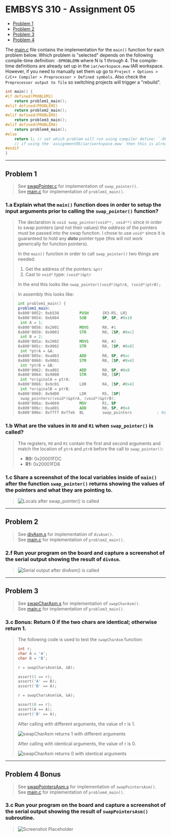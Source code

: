 # EMBSYS 310 - Assignment 05
- [Problem 1](#Problem-1)
- [Problem 2](#Problem-2)
- [Problem 3](#Problem-3)
- [Problem 4](#Problem-4)

The [main.c](main.c) file contains the implementation for the `main()` function for each problem below.
Which problem is "selected" depends on the following compile-time definition: `-DPROBLEMN` where N is 1 through 4.
The compile-time definitions are already set up in the `iar/workspace.eww` IAR workspace.
However, if you need to manually set them up go to `Project > Options > C/C++ Compiler > Preprocessor > Defined symbols`.
Also check the `Preprocessor output to file` so switching projects will trigger a "rebuild".

```C
int main() {
#if defined(PROBLEM1)
    return problem1_main();
#elif defined(PROBLEM2)
    return problem2_main();
#elif defined(PROBLEM3)
    return problem3_main();
#elif defined(PROBLEM4)
    return problem4_main();
#else
    return 1; // set which problem will run using compiler define: `-DPROBLEM1`
    // if using the `assignment05/iar/workspace.eww` then this is already set
#endif
}
```

---
## Problem 1
  > See [swapPointer.c](swapPointer.c) for implementation of `swap_pointer()`.<br>
  > See [main.c](main.c) for implementation of `problem1_main()`.
### 1.a Explain what the `main()` function does in order to setup the input arguments prior to calling the `swap_pointer()` function?
  > The declaration is `void swap_pointer(void**, void**)` since in order to swap pointers (and not their values) the *address* of the pointers must be passed into the swap function. I chose to use `void*` since it is guaranteed to hold any ***data*** pointer type (this will not work generically for function pointers).
  >
  > In the `main()` function in order to call `swap_pointer()` two things are needed:
  > 1. Get the address of the pointers: `&ptr`
  > 2. Cast to `void*` type: `(void*)&ptr`
  >
  > In the end this looks like `swap_pointer((void*)&ptrA, (void*)ptrB);`

  > In assembly this looks like:
  > ```asm
  > int problem1_main() {
  > problem1_main:
  > 0x800'0052: 0xb538         PUSH      {R3-R5, LR}
  > 0x800'0054: 0xb084         SUB       SP, SP, #0x10
  >  int A = 1;
  > 0x800'0056: 0x2001         MOVS      R0, #1
  > 0x800'0058: 0x9003         STR       R0, [SP, #0xc]
  >  int B = 2;
  > 0x800'005a: 0x2002         MOVS      R0, #2
  > 0x800'005c: 0x9002         STR       R0, [SP, #0x8]
  >  int *ptrA = &A;
  > 0x800'005e: 0xa803         ADD       R0, SP, #0xc
  > 0x800'0060: 0x9001         STR       R0, [SP, #0x4]
  >  int *ptrB = &B;
  > 0x800'0062: 0xa802         ADD       R0, SP, #0x8
  > 0x800'0064: 0x9000         STR       R0, [SP]
  >  int *originalA = ptrA;
  > 0x800'0066: 0x9c01         LDR       R4, [SP, #0x4]
  >  int *originalB = ptrB;
  > 0x800'0068: 0x9d00         LDR       R5, [SP]
  >  swap_pointers((void*)&ptrA, (void*)&ptrB);
  > 0x800'006a: 0x4669         MOV       R1, SP
  > 0x800'006c: 0xa801         ADD       R0, SP, #0x4
  > 0x800'006e: 0xf7ff 0xffeb  BL        swap_pointers           ; 0x800'0048
  > ```
### 1.b What are the values in `R0` and `R1` when `swap_pointer()` is called?
  > The registers, `R0` and `R1` contain the first and second arguments and match the location of `ptrA` and `ptrB` before the call to `swap_pointer()`:
  > - **R0:** 0x20001FDC
  > - **R1:** 0x20001FD8
### 1.c Share a screenshot of the local variables inside of `main()` after the function `swap_pointer()` returns showing the values of the pointers and what they are pointing to.
  > ![Locals after `swap_pointer()` is called](problem1_locals.png)


---
## Problem 2
  > See [divAsm.s](divAsm.s) for implementation of `divAsm()`.<br>
  > See [main.c](main.c) for implementation of `problem2_main()`.
### 2.f Run your program on the board and capture a screenshot of the serial output showing the result of `divAsm`.
  > ![Serial output after `divAsm()` is called](problem2_terminal.png)


---
## Problem 3
  > See [swapCharAsm.s](swapCharAsm.s) for implementation of `swapCharAsm()`.<br>
  > See [main.c](main.c) for implementation of `problem3_main()`.
### 3.c **Bonus:** Return 0 if the two chars are identical; otherwise return 1.
  > The following code is used to test the `swapCharAsm` function:
  >
  > ```C
  > int r;
  > char A = 'A';
  > char B = 'B';
  >
  > r = swapCharsAsm(&A, &B);
  >
  > assert(1 == r);
  > assert('A' == B);
  > assert('B' == A);
  >
  > r = swapCharsAsm(&A, &A);
  >
  > assert(0 == r);
  > assert(A == A);
  > assert('B' == A);
  > ```
  >
  > After calling with different arguments, the value of r is 1.
  >
  > ![swapCharAsm returns 1 with different arguments](problem3_different_return_1.png)
  >
  > After calling with identical arguments, the value of r is 0.
  >
  > ![swapCharAsm returns 0 with identical arguments](problem3_equal_return_0.png)


---
## Problem 4 **Bonus**
  > See [swapPointersAsm.s](swapPointersAsm.s) for implementation of `swapPointersAsm()`.<br>
  > See [main.c](main.c) for implementation of `problem4_main()`.
### 3.c Run your program on the board and capture a screenshot of the serial output showing the result of `swapPointersAsm()` subroutine.
  > ![Screenshot Placeholder]()
